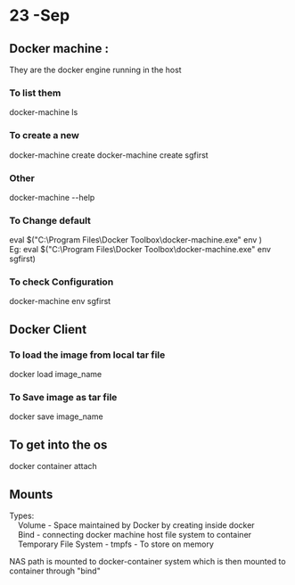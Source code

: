 
# 23 -Sep  
## Docker machine :  
They are the docker engine running in the host
### To list them  
docker-machine ls  
### To create a new  
docker-machine create <new-machine-name>
docker-machine create sgfirst  
### Other  
docker-machine --help  

### To Change default
eval $("C:\Program Files\Docker Toolbox\docker-machine.exe" env <new-machine-name>)  
Eg:
eval $("C:\Program Files\Docker Toolbox\docker-machine.exe" env sgfirst)  

### To check Configuration
docker-machine env sgfirst  

## Docker Client
### To load the image from local tar file
docker load image_name

### To Save image as tar file
docker save image_name

## To get into the os 
docker container attach <container-id>


## Mounts
Types:  
&nbsp;&nbsp;&nbsp;&nbsp;Volume  - Space maintained by Docker by creating inside docker  
&nbsp;&nbsp;&nbsp;&nbsp;Bind  - connecting docker machine host file system to container  
&nbsp;&nbsp;&nbsp;&nbsp;Temporary File System - tmpfs - To store on memory  

NAS path is mounted to docker-container system which is then mounted to container through "bind"

